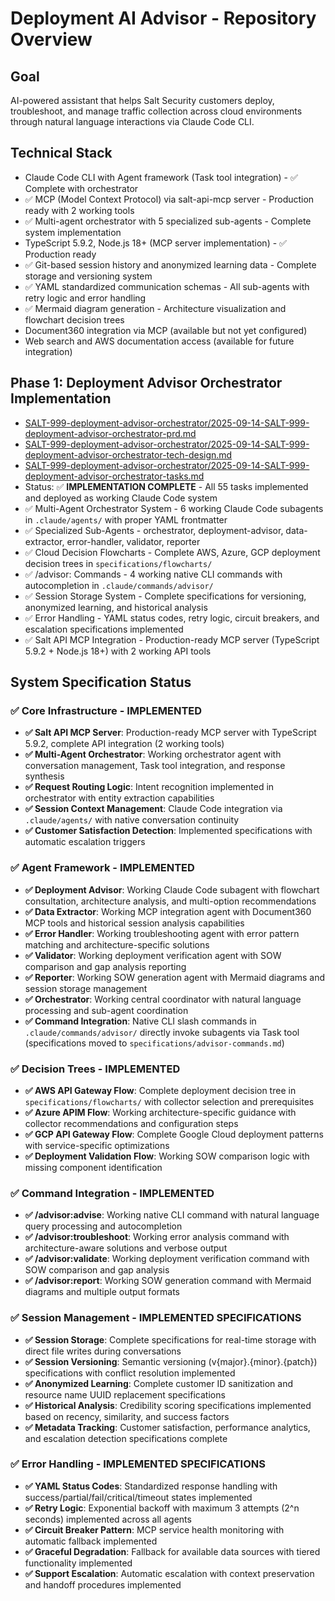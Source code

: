 # Deployment AI Advisor - Repository Overview

## Goal
AI-powered assistant that helps Salt Security customers deploy, troubleshoot, and manage traffic collection across cloud environments through natural language interactions via Claude Code CLI.

## Technical Stack
- Claude Code CLI with Agent framework (Task tool integration) - ✅ Complete with orchestrator
- ✅ MCP (Model Context Protocol) via salt-api-mcp server - Production ready with 2 working tools
- ✅ Multi-agent orchestrator with 5 specialized sub-agents - Complete system implementation
- TypeScript 5.9.2, Node.js 18+ (MCP server implementation) - ✅ Production ready
- ✅ Git-based session history and anonymized learning data - Complete storage and versioning system
- ✅ YAML standardized communication schemas - All sub-agents with retry logic and error handling
- ✅ Mermaid diagram generation - Architecture visualization and flowchart decision trees
- Document360 integration via MCP (available but not yet configured)
- Web search and AWS documentation access (available for future integration)

## Phase 1: Deployment Advisor Orchestrator Implementation
- [SALT-999-deployment-advisor-orchestrator/2025-09-14-SALT-999-deployment-advisor-orchestrator-prd.md](SALT-999-deployment-advisor-orchestrator/2025-09-14-SALT-999-deployment-advisor-orchestrator-prd.md)
- [SALT-999-deployment-advisor-orchestrator/2025-09-14-SALT-999-deployment-advisor-orchestrator-tech-design.md](SALT-999-deployment-advisor-orchestrator/2025-09-14-SALT-999-deployment-advisor-orchestrator-tech-design.md)
- [SALT-999-deployment-advisor-orchestrator/2025-09-14-SALT-999-deployment-advisor-orchestrator-tasks.md](SALT-999-deployment-advisor-orchestrator/2025-09-14-SALT-999-deployment-advisor-orchestrator-tasks.md)
- Status: ✅ **IMPLEMENTATION COMPLETE** - All 55 tasks implemented and deployed as working Claude Code system
- ✅ Multi-Agent Orchestrator System - 6 working Claude Code subagents in `.claude/agents/` with proper YAML frontmatter
- ✅ Specialized Sub-Agents - orchestrator, deployment-advisor, data-extractor, error-handler, validator, reporter
- ✅ Cloud Decision Flowcharts - Complete AWS, Azure, GCP deployment decision trees in `specifications/flowcharts/`
- ✅ /advisor: Commands - 4 working native CLI commands with autocompletion in `.claude/commands/advisor/`
- ✅ Session Storage System - Complete specifications for versioning, anonymized learning, and historical analysis
- ✅ Error Handling - YAML status codes, retry logic, circuit breakers, and escalation specifications implemented
- ✅ Salt API MCP Integration - Production-ready MCP server (TypeScript 5.9.2 + Node.js 18+) with 2 working API tools

## System Specification Status

### ✅ Core Infrastructure - IMPLEMENTED
- **✅ Salt API MCP Server**: Production-ready MCP server with TypeScript 5.9.2, complete API integration (2 working tools)
- **✅ Multi-Agent Orchestrator**: Working orchestrator agent with conversation management, Task tool integration, and response synthesis
- **✅ Request Routing Logic**: Intent recognition implemented in orchestrator with entity extraction capabilities
- **✅ Session Context Management**: Claude Code integration via `.claude/agents/` with native conversation continuity
- **✅ Customer Satisfaction Detection**: Implemented specifications with automatic escalation triggers

### ✅ Agent Framework - IMPLEMENTED
- **✅ Deployment Advisor**: Working Claude Code subagent with flowchart consultation, architecture analysis, and multi-option recommendations
- **✅ Data Extractor**: Working MCP integration agent with Document360 MCP tools and historical session analysis capabilities
- **✅ Error Handler**: Working troubleshooting agent with error pattern matching and architecture-specific solutions
- **✅ Validator**: Working deployment verification agent with SOW comparison and gap analysis reporting
- **✅ Reporter**: Working SOW generation agent with Mermaid diagrams and session storage management
- **✅ Orchestrator**: Working central coordinator with natural language processing and sub-agent coordination
- **✅ Command Integration**: Native CLI slash commands in `.claude/commands/advisor/` directly invoke subagents via Task tool (specifications moved to `specifications/advisor-commands.md`)

### ✅ Decision Trees - IMPLEMENTED
- **✅ AWS API Gateway Flow**: Complete deployment decision tree in `specifications/flowcharts/` with collector selection and prerequisites
- **✅ Azure APIM Flow**: Working architecture-specific guidance with collector recommendations and configuration steps
- **✅ GCP API Gateway Flow**: Complete Google Cloud deployment patterns with service-specific optimizations
- **✅ Deployment Validation Flow**: Working SOW comparison logic with missing component identification

### ✅ Command Integration - IMPLEMENTED
- **✅ /advisor:advise**: Working native CLI command with natural language query processing and autocompletion
- **✅ /advisor:troubleshoot**: Working error analysis command with architecture-aware solutions and verbose output
- **✅ /advisor:validate**: Working deployment verification command with SOW comparison and gap analysis
- **✅ /advisor:report**: Working SOW generation command with Mermaid diagrams and multiple output formats

### ✅ Session Management - IMPLEMENTED SPECIFICATIONS
- **✅ Session Storage**: Complete specifications for real-time storage with direct file writes during conversations
- **✅ Session Versioning**: Semantic versioning (v{major}.{minor}.{patch}) specifications with conflict resolution implemented
- **✅ Anonymized Learning**: Complete customer ID sanitization and resource name UUID replacement specifications
- **✅ Historical Analysis**: Credibility scoring specifications implemented based on recency, similarity, and success factors
- **✅ Metadata Tracking**: Customer satisfaction, performance analytics, and escalation detection specifications complete

### ✅ Error Handling - IMPLEMENTED SPECIFICATIONS
- **✅ YAML Status Codes**: Standardized response handling with success/partial/fail/critical/timeout states implemented
- **✅ Retry Logic**: Exponential backoff with maximum 3 attempts (2^n seconds) implemented across all agents
- **✅ Circuit Breaker Pattern**: MCP service health monitoring with automatic fallback implemented
- **✅ Graceful Degradation**: Fallback for available data sources with tiered functionality implemented
- **✅ Support Escalation**: Automatic escalation with context preservation and handoff procedures implemented